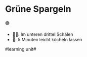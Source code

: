 # Grüne Spargeln
🟢

- 👨‍🍳: Im unteren drittel Schälen
- 🍵: 5 Minuten leicht köcheln lassen

#learning unit#